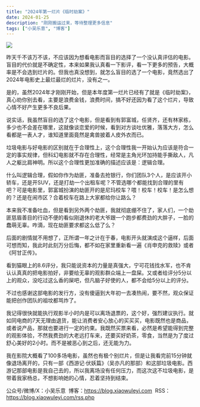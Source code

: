 ```yaml
---
title: "2024年第一烂片《临时劫案》"
date: 2024-01-25
description: "刚刚搬运过来，等待整理更多信息"
tags: ["小吴乐意", "博客"]
---
```


[![](https://blog.xiaowuleyi.com/content/uploadfile/202405/a2a01715868852.png)](https://blog.xiaowuleyi.com/content/uploadfile/202405/a2a01715868852.png)

昨天千不该万不该，不应该因为想看电影而盲目的选择了一个没认真评估的电影。盲目的代价就是不确定性，本来如果我认真看一下影评，看一下更多的预告，大概率是不会选到烂片的。但我也真没想到，就怎么盲目的选了一个电影，竟然选出了2024年电影史上最烂最烂的烂片，没有之一。

是的，虽然2024年才刚刚开始，但是本年度第一烂片已经有了就是《临时劫案》，真心劝你别去看，主要是浪费金钱，浪费时间，搞不好还因为看了这个烂片，导致心情不好产生更多不良后果。

说实话，我虽然盲目的选了这个电影，但是看到有郭富城，任贤齐，还有林家栋，多少也不会差在哪里，这就像谈恋爱的时候，看到对方谈吐优雅，落落大方，怎么看都是一表人才，谁知道里面竟然是禽兽披着人皮外衣而已。

垃圾电影与好电影的区别就在于合理性上，这个合理性我一开始认为应该是符合一定的事实规律，但科幻电影就不存在合理性，经常是主角光环加持能手撕敌人，凡人之躯比肩神明。所以这个合理性更加准确的描述应该是：逻辑合理。

什么叫逻辑合理，假如你作为劫匪，准备去抢银行，你们团队3个人，是应该开小轿车，还是开SUV，还是打劫一个出租车呢？不管选哪个都能找到合理的里有吧？可是电影里，郭富城扮演的劫匪开的是尼玛校车？喂！校车！校车！是怎么想的？还是在闹市区？合着校车在路上大家都给你让路么？

本来我不准备吐血，但是看到另外两个劫匪，我就彻底绷不住了，家人们，一个劫匪慈眉善目的行动不便的看似刚退休的老大爷跟一个跑步都费劲的大胖子，一脸的蠢萌无辜。咋滴，现在劫匪要求都这么低了么？

后面的剧情就不用想了，正所谓一年之计在于春，电影开头就演成这个逼样，后面可想而知，我此时此刻万分后悔，都不如在家里重新看一遍《肖申克的救赎》或者《阿甘正传》。

看到猫眼上的8.6评分，我只能说资本的力量是真强大，宁可花钱找水军，也不肯认认真真的把电影拍好，非要给无辜的观影群众端上一盘屎。又或者给评分5分以上的观众，没吃过这么香的屎吧，但凡脑子好使的人，都不会给5分以上的评分。

不过也感谢这部电影的发行方，没有傻逼到大年初一去凑热闹，要不然，观众保证能把创作团队的祖坟都骂炸了。

我记得很快就能执行观影半小时内是可以离场退票的，这个好，强烈建议执行。就如同电商的7天无理由退货，能让消费者安心放心的买买买，电影既然也是商品，或者说产品，那就也要进行一定的约束。我既然买票来看，必然是希望能得到完整的观影体验，不然我费劲的大老远打车来，还要买好奶茶，零食，当然是为了度过舒心美好的2小时。而不是被恶心到之后，还无能为力。

我在影院大概看了100多场电影，虽然也有极个别烂片，但是让我看完前15分钟就像退场离开的，只有一部《西游记·伏妖篇》（吴亦凡的那部）和这部垃圾电影。西游记那部电影是我自己去的，所以我离场没有任何压力，而这次这不垃圾电影，是带着我家杨总，不想影响她的心情，忍着坚持到结束。

公众号/微博/X：小吴乐意
 博客：https://blog.xiaowuleyi.com
 RSS：https://blog.xiaowuleyi.com/rss.php
